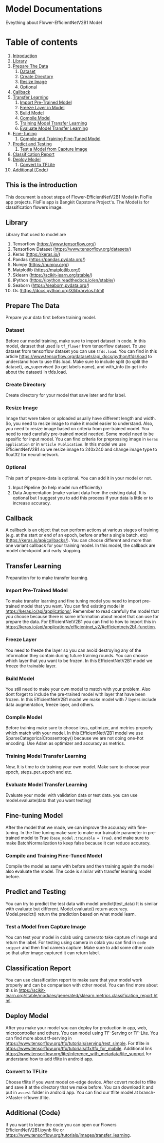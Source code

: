 # Model Documentations

Eveything about Flower-EfficientNetV2B1 Model

# Table of contents

1. [Introduction](#introduction)
2. [Library](#library)
3. [Prepare The Data](#data)
   1. [Dataset](#dataset)
   2. [Create Directory](#directory)
   3. [Resize Image](#resize)
   4. [Optional](#optional)
4. [Callback](#callback)
5. [Transfer Learning](#transfer_learning)
   1. [Import Pre-Trained Model](#pretrained_model)
   2. [Freeze Layer in Model](#freeze_layer)
   3. [Build Model](#build_model)
   4. [Compile Model](#compile_model)
   5. [Training Model Transfer Learning](#training_model_transfer)
   6. [Evaluate Model Transfer Learning](#evaluate_model_transfer)
6. [Fine-Tuning](#fine_tuning)
   1. [Compile and Training Fine-Tuned Model](#compile_training_fine_tuned)
7. [Predict and Testing](#predict_testing)
   1. [Test a Model from Capture Image](#test_using_camera)
8. [Classification Report](#classification_report)
9. [Deploy Model](#deploy_model)
	1. [Convert to TFLite](#convert_tflie)
10. [Additional (Code)](#additional_code)

## This is the introduction <a name="introduction"></a>

This document is about steps of Flower-EfficientNetV2B1 Model in FloFie app projects. FloFie app is Bangkit Capstone Project's. The Model is for classification flowers image.

## Library <a name="library"></a>

Library that used to model are

1. Tensorflow (https://www.tensorflow.org/)
2. Tensorflow Dataset (https://www.tensorflow.org/datasets/)
3. Keras (https://keras.io/)
4. Pandas (https://pandas.pydata.org/)
5. Numpy (https://numpy.org/)
6. Matplotlib (https://matplotlib.org/)
7. Sklearn (https://scikit-learn.org/stable/)
8. IPython (https://ipython.readthedocs.io/en/stable/)
9. Seaborn (https://seaborn.pydata.org/)
10. Os (https://docs.python.org/3/library/os.html)

## Prepare The Data <a name="data"></a>

Prepare your data first before training model.

### Dataset<a name="Dataset"></a>

Before our model training, make sure to import dataset in code. In this model, dataset that used is `tf_flower` from tensorflow dataset. To use dataset from tensorflow dataset you can use `tfds.load`. You can find in this article https://www.tensorflow.org/datasets/api_docs/python/tfds/load to understand how to use tfds.load. Make sure to include split (to split the dataset), as_supervised (to get labels name), and with_info (to get info about the dataset) in tfds.load.

### Create Directory<a name="directory"></a>

Create directory for your model that save later and for label.

### Resize Image<a name="resize"></a>

Image that were taken or uploaded usually have different length and width. So, you need to resize image to make it model easier to understand. Also, you need to resize image based on criteria from pre-trained model. You need to read carefully pre-trained model needed. Some model need to be spesific for input model. You can find criteria for preprossing image in `keras application` or in `Article Publication`. In this model we use EfficientNetV2B1 so we resize image to 240x240 and change image type to float32 for neural network.

### Optional<a name="optional"></a>

This part of prepare-data is optional. You can add it in your model or not.

1.  Input Pipeline (to help model run effficiently)
2.  Data Augmentation (make variant data from the existing data). It is optional but I suggest you to add this process if your data is little or to increase accuracy.

## Callback<a name="callback"></a>

A callback is an object that can perform actions at various stages of training (e.g. at the start or end of an epoch, before or after a single batch, etc) (https://keras.io/api/callbacks/). You can choose different and more than one variant callback for your training model. In this model, the callback are model checkpoint and early stopping.

## Transfer Learning<a name="transfer_learning"></a>

Preparation for to make transfer learning.

### Import Pre-Trained Model<a name="pretrained_model"></a>

To make transfer learning and fine tuning model you need to import pre-trained model that you want. You can find existing model in https://keras.io/api/applications/. Remember to read carefully the model that you choose because there is some information about model that can use for prepare the data. For EfficientNetV2B1 you can find to how to import this in https://keras.io/api/applications/efficientnet_v2/#efficientnetv2b1-function.

### Freeze Layer<a name="freeze_layer"></a>

You need to freeze the layer so you can avoid destroying any of the information they contain during future training rounds. You can choose which layer that you want to be frozen. In this EfficientNetV2B1 model we freeze the trainable layer.

### Build Model<a name="build_model"></a>

You still need to make your own model to match with your problem. Also dont forget to include the pre-trained model with layer that have been frozen. In this EfficientNetV2B1 model we make model with 7 layers include data augmentation, freeze layer, and others.

### Compile Model<a name="compile_model"></a>

Before training make sure to choose loss, optimizer, and metrics properly which match with your model. In this EfficientNetV2B1 model we use SparseCategoricalCrossentropy() because we are not doing one-hot encoding. Use Adam as optimizer and accuracy as metrics.

### Training Model Transfer Learning<a name="training_model_transfer"></a>

Now, It is time to do training your own model. Make sure to choose your epoch, steps_per_epoch and etc.

### Evaluate Model Transfer Learning<a name="evaluate_model_transfer"></a>

Evaluate your model with validation data or test data. you can use model.evaluate(data that you want testing)

## Fine-tuning Model<a name="fine_tuning"></a>

After the model that we made, we can improve the accuracy with fine-tuning. In the fine tuning make sure to make our trainable parameter in pre-trained model to True (`base_model.trainable = True`). and make sure to make BatchNormalization to keep false because it can reduce accuracy.

### Compile and Training Fine-Tuned Model<a name="compile_training_fine_tuned"></a>

Compile the model as same with before and then training again the model also evaluate the model. The code is similar with transfer learning model before.

## Predict and Testing<a name="predict_testing"></a>

You can try to predict the test data with model.predict(test_data) It is similar with evaluate but different. Model.evaluate() return accuracy. Model.predict() return the prediction based on what model learn.

### Test a Model from Capture Image<a name="test_using_camera"></a>

You can test your model in colab using camerato take capture of image and return the label. For testing using camera in colab you can find in `code snippet` and then find camera capture. Make sure to add some other code so that after image captured it can return label.

## Classification Report<a name="classification_report"></a>

You can use classification report to make sure that your model work properly and can be comparison with other model. You can find more about this in https://scikit-learn.org/stable/modules/generated/sklearn.metrics.classification_report.html.

## Deploy Model<a name="deploy_model"></a>

After you make your model you can deploy for production in app, web, microcontroller and others. You can model using TF-Serving or TF-Lite. You can find more about tf-serving in https://www.tensorflow.org/tfx/tutorials/serving/rest_simple. For tflite in https://www.tensorflow.org/tfx/tutorials/tfx/tfx_for_mobile. Additional link https://www.tensorflow.org/lite/inference_with_metadata/lite_support for understand how to add tflite in android app.

### Convert to TFLite<a name="convert_tflie"></a>

Choose tflite if you want model on-edge device. After covert model to tflite and save it at the directory that we make before. You can download it and put in `assest` folder in android app. You can find our tflite model at branch->Master->flower.tflite.

## Additional (Code)<a name="additional_code"></a>

If you want to learn the code you can open our Flowers EfficientNetV2B1.ipynb file or https://www.tensorflow.org/tutorials/images/transfer_learning.


